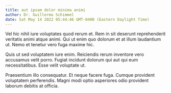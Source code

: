 ```yaml
---
title: aut ipsam dolor minima animi
author: Dr. Guillermo Schimmel
date: Sat May 14 2022 05:44:46 GMT-0400 (Eastern Daylight Time)
---
```

Vel hic nihil iure voluptates quod rerum et. Rem in sit deserunt reprehenderit veritatis animi atque animi. Qui ut enim quo dolorum et at illum laudantium ut. Nemo et tenetur vero fuga maxime hic.

 Quis ut sed voluptatem iure enim. Reiciendis rerum inventore vero accusamus velit porro. Fugiat incidunt dolorum qui aut qui eum necessitatibus. Esse velit voluptate ut.

 Praesentium illo consequatur. Et neque facere fuga. Cumque provident voluptatem perferendis. Magni modi optio asperiores odio provident laborum debitis at officia.